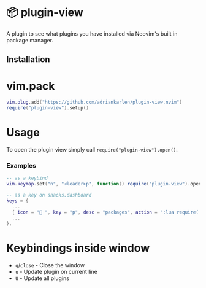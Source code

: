 # 📦 plugin-view

A plugin to see what plugins you have installed via Neovim's built in package
manager.

## Installation

# vim.pack

```lua
vim.plug.add("https://github.com/adriankarlen/plugin-view.nvim")
require("plugin-view").setup()
```

# Usage

To open the plugin view simply call `require("plugin-view").open()`.

### Examples
```lua
-- as a keybind
vim.keymap.set("n", "<leader>p", function() require("plugin-view").open() end )

-- as a key on snacks.dashboard
keys = {
  ...
  { icon = " ", key = "p", desc = "packages", action = ":lua require('plugin-view').open()" },
  ...
},
```

# Keybindings inside window
- `q`/`close` - Close the window
- `u` - Update plugin on current line
- `U` - Update all plugins
